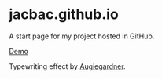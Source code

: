 jacbac.github.io
================

A start page for my project hosted in GitHub.

[Demo](http://jacbac.github.io/)

Typewriting effect by [Augiegardner](http://augiegardner.wordpress.com/).
